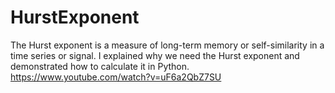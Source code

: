 # HurstExponent
The Hurst exponent is a measure of long-term memory or self-similarity in a time series or signal. I explained why we need the Hurst exponent and demonstrated how to calculate it in Python.  https://www.youtube.com/watch?v=uF6a2QbZ7SU
